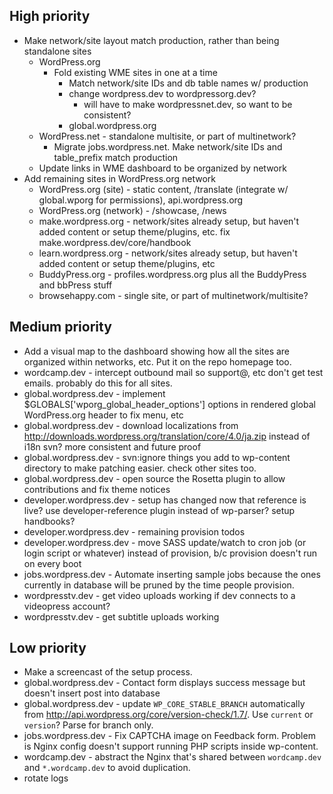 ## High priority

* Make network/site layout match production, rather than being standalone sites
	* WordPress.org
		* Fold existing WME sites in one at a time
			- Match network/site IDs and db table names w/ production
			- change wordpress.dev to wordpressorg.dev?
				- will have to make wordpressnet.dev, so want to be consistent?
			- global.wordpress.org
	* WordPress.net - standalone multisite, or part of multinetwork?
		* Migrate jobs.wordpress.net. Make network/site IDs and table_prefix match production
	* Update links in WME dashboard to be organized by network
* Add remaining sites in WordPress.org network
	* WordPress.org (site)    - static content, /translate (integrate w/ global.wporg for permissions), api.wordpress.org
	* WordPress.org (network) - /showcase, /news
	* make.wordpress.org - network/sites already setup, but haven't added content or setup theme/plugins, etc. fix make.wordpress.dev/core/handbook
	* learn.wordpress.org - network/sites already setup, but haven't added content or setup theme/plugins, etc
	* BuddyPress.org - profiles.wordpress.org plus all the BuddyPress and bbPress stuff
	* browsehappy.com - single site, or part of multinetwork/multisite?


## Medium priority

* Add a visual map to the dashboard showing how all the sites are organized within networks, etc. Put it on the repo homepage too.
* wordcamp.dev - intercept outbound mail so support@, etc don't get test emails. probably do this for all sites.
* global.wordpress.dev - implement $GLOBALS['wporg_global_header_options'] options in rendered global WordPress.org header to fix menu, etc
* global.wordpress.dev - download localizations from http://downloads.wordpress.org/translation/core/4.0/ja.zip instead of i18n svn? more consistent and future proof 
* global.wordpress.dev - svn:ignore things you add to wp-content directory to make patching easier. check other sites too.
* global.wordpress.dev - open source the Rosetta plugin to allow contributions and fix theme notices
* developer.wordpress.dev - setup has changed now that reference is live? use developer-reference plugin instead of wp-parser? setup handbooks?
* developer.wordpress.dev - remaining provision todos
* developer.wordpress.dev - move SASS update/watch to cron job (or login script or whatever) instead of provision, b/c provision doesn't run on every boot  
* jobs.wordpress.dev - Automate inserting sample jobs because the ones currently in database will be pruned by the time people provision.
* wordpresstv.dev - get video uploads working if dev connects to a videopress account?
* wordpresstv.dev - get subtitle uploads working


## Low priority

* Make a screencast of the setup process.
* global.wordpress.dev - Contact form displays success message but doesn't insert post into database
* global.wordpress.dev - update `WP_CORE_STABLE_BRANCH` automatically from http://api.wordpress.org/core/version-check/1.7/. Use `current` or `version`? Parse for branch only.
* jobs.wordpress.dev - Fix CAPTCHA image on Feedback form. Problem is Nginx config doesn't support running PHP scripts inside wp-content.
* wordcamp.dev - abstract the Nginx that's shared between `wordcamp.dev` and `*.wordcamp.dev` to avoid duplication.
* rotate logs
